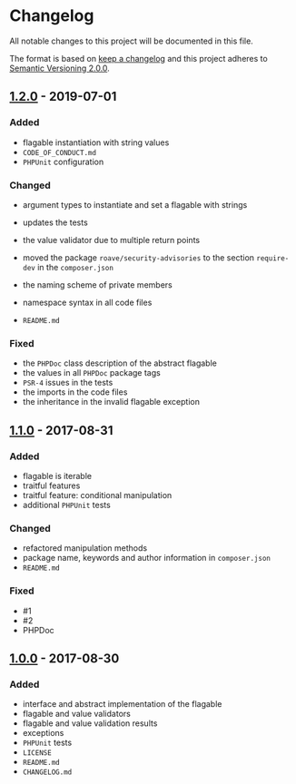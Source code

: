 # Changelog
All notable changes to this project will be documented in this file.

The format is based on [keep a changelog][xtlink-keep-a-changelog]
and this project adheres to [Semantic Versioning 2.0.0][xtlink-semantic-versioning].

## [1.2.0] - 2019-07-01

### Added

* flagable instantiation with string values
* `CODE_OF_CONDUCT.md`
* `PHPUnit` configuration

### Changed

* argument types to instantiate and set a flagable with strings
* updates the tests
* the value validator due to multiple return points

* moved the package `roave/security-advisories` to the section `require-dev` in the `composer.json`
* the naming scheme of private members
* namespace syntax in all code files
* `README.md`

### Fixed

* the `PHPDoc` class description of the abstract flagable
* the values in all `PHPDoc` package tags
* `PSR-4` issues in the tests
* the imports in the code files
* the inheritance in the invalid flagable exception

## [1.1.0] - 2017-08-31

### Added

* flagable is iterable
* traitful features
* traitful feature: conditional manipulation
* additional `PHPUnit` tests

### Changed

* refactored manipulation methods
* package name, keywords and author information in `composer.json`
* `README.md`

### Fixed

* \#1
* \#2
* PHPDoc

## [1.0.0] - 2017-08-30

### Added

* interface and abstract implementation of the flagable
* flagable and value validators
* flagable and value validation results
* exceptions
* `PHPUnit` tests
* `LICENSE`
* `README.md`
* `CHANGELOG.md`



[1.2.0]: https://github.com/codekandis/phlags/compare/1.1.0...1.2.0
[1.1.0]: https://github.com/codekandis/phlags/compare/1.0.0...1.1.0
[1.0.0]: https://github.com/codekandis/phlags/compare/64d8fc0ef458668eb8b47e208f72fbf517f0abb7...1.0.0

[xtlink-keep-a-changelog]: http://keepachangelog.com/en/1.0.0/
[xtlink-semantic-versioning]: http://semver.org/spec/v2.0.0.html

